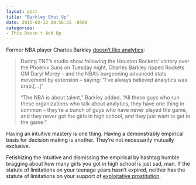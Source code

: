 ```yaml
---
layout: post
title: "Barkley Shut Up"
date: 2015-02-12 20:56:55 -0500
categories: 
- This Doesn't Add Up
---
```


Former NBA player Charles Barkley [doesn’t like analytics](http://fivethirtyeight.com/datalab/charles-barkley-doesnt-love-analytics-but-analytics-sure-love-him/):

> During TNT’s studio show following the Houston Rockets’ victory over the Phoenix Suns on Tuesday night, Charles Barkley ripped Rockets GM Daryl Morey – and the NBA’s burgeoning advanced stats movement by extension – saying: “I’ve always believed analytics was crap.[…]”
>
> “The NBA is about talent,” Barkley added. “All these guys who run these organizations who talk about analytics, they have one thing in common – they’re a bunch of guys who have never played the game, and they never got the girls in high school, and they just want to get in the game.”

Having an intuitive mastery is one thing. Having a demonstrably empirical basis for decision making is another. They’re not necessarily mutually exclusive.

Fetishizing the intuitive and dismissing the empirical by hashtag humble bragging about how many girls you got in high school is just sad, man. If the statute of limitations on your teenage years hasn’t expired, neither has the statute of limitations on your support of [exploitative prostitution](http://deadspin.com/5121873/charles-barkley-i-was-gonna-drive-around-the-corner-and-get-a-blow-job-).
